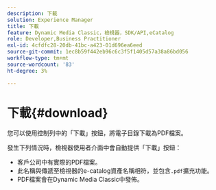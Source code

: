```yaml
---
description: 下載
solution: Experience Manager
title: 下載
feature: Dynamic Media Classic，檢視器，SDK/API,eCatalog
role: Developer,Business Practitioner
exl-id: 4cfdfc28-20db-41bc-a423-01d696ea6eed
source-git-commit: 1ec8b59f442eb96c6c3f5f1405d57a38a86bd056
workflow-type: tm+mt
source-wordcount: '83'
ht-degree: 3%

---
```


# 下載{#download}

您可以使用控制列中的「下載」按鈕，將電子目錄下載為PDF檔案。

發生下列情況時，檢視器使用者介面中會自動提供「下載」按鈕：

* 客戶公司中有實際的PDF檔案。
* 此名稱與傳遞至檢視器的e-catalog資產名稱相符，並包含`.pdf`擴充功能。
* PDF檔案會在Dynamic Media Classic中發佈。

